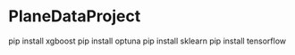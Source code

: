 # PlaneDataProject
 
pip install xgboost
pip install optuna
pip install sklearn
pip install tensorflow